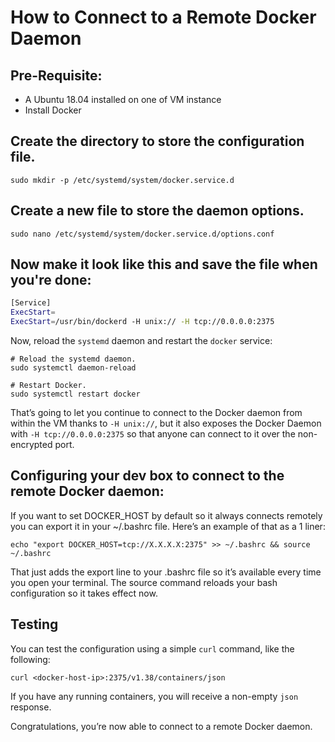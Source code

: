 # How to Connect to a Remote Docker Daemon


## Pre-Requisite:

- A Ubuntu 18.04 installed on one of VM instance
- Install Docker



## Create the directory to store the configuration file.

```shell
sudo mkdir -p /etc/systemd/system/docker.service.d
```

## Create a new file to store the daemon options.

```shell
sudo nano /etc/systemd/system/docker.service.d/options.conf
```

## Now make it look like this and save the file when you're done:
```bash
[Service]
ExecStart=
ExecStart=/usr/bin/dockerd -H unix:// -H tcp://0.0.0.0:2375
```

Now, reload the `systemd` daemon and restart the `docker` service:
```shell
# Reload the systemd daemon.
sudo systemctl daemon-reload

# Restart Docker.
sudo systemctl restart docker
```

That’s going to let you continue to connect to the Docker daemon from within the VM thanks to `-H unix://`, but it also exposes the Docker Daemon with `-H tcp://0.0.0.0:2375` so that anyone can connect to it over the non-encrypted port.

##  Configuring your dev box to connect to the remote Docker daemon:


If you want to set DOCKER_HOST by default so it always connects remotely you can export it in your ~/.bashrc file. Here’s an example of that as a 1 liner:

```shell
echo "export DOCKER_HOST=tcp://X.X.X.X:2375" >> ~/.bashrc && source ~/.bashrc
```

That just adds the export line to your .bashrc file so it’s available every time you open your terminal. The source command reloads your bash configuration so it takes effect now.

## Testing

You can test the configuration using a simple `curl` command, like the following:

```shell
curl <docker-host-ip>:2375/v1.38/containers/json 
```

If you have any running containers, you will receive a non-empty `json` response. 


Congratulations, you’re now able to connect to a remote Docker daemon.


